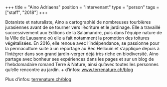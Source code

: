 +++
title = "Aino Adriaens"
position = "Intervenant"
type = "person"
tags = ["staff", "2018"]
+++

Botaniste et naturaliste, Aino a cartographié de nombreuses tourbières
jurasiennes avant de se tourner vers l’écriture et le jardinage. Elle a
travaillé successivement aux Editions de la Salamandre, puis dans l’équipe
nature de la Ville de Lausanne où elle a fait notamment la promotion des
toitures végétalisées. En 2016, elle renoue avec l’indépendance, se passionne
pour la permaculture suite à un reportage au Bec Hellouin et s’applique depuis à
l’intégrer dans son grand jardin-verger déjà très riche en biodiversité. Aino
partage avec bonheur ses expériences dans les pages et sur un blog de
l’hebdomadaire romand Terre & Nature, ainsi qu’avec toutes les personnes qu’elle
rencontre au jardin. + d’infos: www.terrenature.ch/blog

Plus d’infos: [terrenature.ch/blog](http://www.terrenature.ch/blog)
